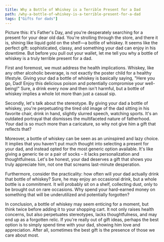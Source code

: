 ```yaml
---
title: Why a Bottle of Whiskey is a Terrible Present for a Dad
path: /why-a-bottle-of-whiskey-is-a-terrible-present-for-a-dad
tags: ["Gifts for dads"]
---
```


Picture this: it's Father's Day, and you're desperately searching for a present for your dear old dad. You're strolling through the store, and there it is, shining like liquid gold on the shelf—a bottle of whiskey. It seems like the perfect gift: sophisticated, classy, and something your dad can enjoy in his downtime. But before you pull out your wallet, let me tell you why a bottle of whiskey is a truly terrible present for a dad.

First and foremost, we must address the health implications. Whiskey, like any other alcoholic beverage, is not exactly the poster child for a healthy lifestyle. Giving your dad a bottle of whiskey is basically saying, "Here you go, Dad! Enjoy this delicious poison and potentially compromise your well-being!" Sure, a drink every now and then isn't harmful, but a bottle of whiskey implies a whole lot more than just a casual sip.

Secondly, let's talk about the stereotype. By giving your dad a bottle of whiskey, you're perpetuating the tired old image of the dad sitting in his favorite chair, drink in hand, slightly slurred speech, watching sports. It's an outdated portrayal that dismisses the multifaceted nature of fatherhood. Your dad is so much more than a caricature, so why not give him a gift that reflects that?

Moreover, a bottle of whiskey can be seen as an uninspired and lazy choice. It implies that you haven't put much thought into selecting a present for your dad, and instead opted for the most generic option available. It's like giving a generic tie or a pair of socks – it lacks personalization and thoughtfulness. Let's be honest, your dad deserves a gift that shows you truly appreciate him, not one that screams last-minute desperation.

Furthermore, consider the practicality: how often will your dad actually drink that bottle of whiskey? Sure, he may enjoy an occasional drink, but a whole bottle is a commitment. It will probably sit on a shelf, collecting dust, only to be brought out on rare occasions. Why spend your hard-earned money on something that will be underutilized and potentially forgotten?

In conclusion, a bottle of whiskey may seem enticing for a moment, but think twice before adding it to your shopping cart. It not only raises health concerns, but also perpetuates stereotypes, lacks thoughtfulness, and may end up as a forgotten relic. If you're really out of gift ideas, perhaps the best option is to simply spend time with your dad, showing him love and appreciation. After all, sometimes the best gift is the presence of those we care about most.